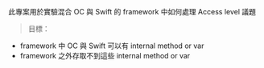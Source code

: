 此專案用於實驗混合 OC 與 Swift 的 framework 中如何處理 Access level 議題

> 目標：

* framework 中 OC 與 Swift 可以有 internal method or var
* framework 之外存取不到這些 internal method or var
